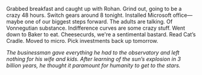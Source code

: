 Grabbed breakfast and caught up with Rohan. Grind out, going to be a crazy 48 hours. Switch gears around 8 tonight. Installed Microsoft office—maybe one of our biggest steps forward. The adults are talking. Of Vonnegutian substance. Indifference curves are some crazy stuff. Went down to Baker to eat. Cheesecurds, we're a sentimental bastard. Read Cat’s Cradle. Moved to micro. Pick investments back up tomorrow. 

*The businessman gave everything he had to the observatory and left nothing for his wife and kids. After learning of the sun’s explosion in 3 billion years, he thought it paramount for humanity to get to the stars.*